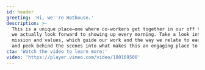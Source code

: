 ```yaml
---
id: header
greeting: 'Hi, we''re Hothouse.'
description: >-
  This is a unique place—one where co-workers get together in our off time, and
  we actually look forward to showing up every morning. Take a look into our
  mission and values, which guide our work and the way we relate to each other,
  and peek behind the scenes into what makes this an engaging place to work.
cta: 'Watch the video to learn more:'
video: 'https://player.vimeo.com/video/180169500'
---
```


